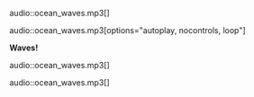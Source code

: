 audio::ocean_waves.mp3[]

audio::ocean_waves.mp3[options="autoplay, nocontrols, loop"]

**Waves!**

audio::ocean_waves.mp3[]

<a name="ocean"></a>audio::ocean_waves.mp3[]
